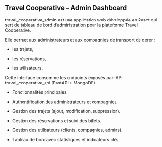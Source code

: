 ## Travel Cooperative – Admin Dashboard

travel_cooperative_admin est une application web développée en React qui sert de tableau de bord d’administration pour la plateforme Travel Cooperative.

Elle permet aux administrateurs et aux compagnies de transport de gérer :

- les trajets,

- les réservations,

- les utilisateurs,


Cette interface consomme les endpoints exposés par l’API travel_cooperative_api (FastAPI + MongoDB).

-  Fonctionnalités principales

- Authentification des administrateurs et compagnies.

-  Gestion des trajets (ajout, modification, suppression).

-  Gestion des réservations et suivi des billets.

- Gestion des utilisateurs (clients, compagnies, admins).

- Tableau de bord avec statistiques et indicateurs clés.

